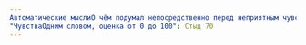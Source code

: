 ```yaml
---
Автоматические мыслиО чём подумал непосредственно перед неприятным чувством и во время его переживания: Родители рассердятся, отпустят какую-нибудь фразочку насчёт того, что я только поесть прихожу или что я должен "приносить еду".
"ЧувстваОдним словом, оценка от 0 до 100": Стыд 70
---
```

